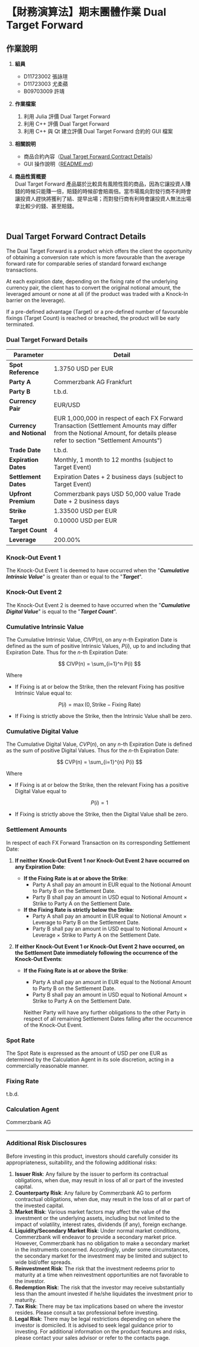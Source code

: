 # 【財務演算法】期末團體作業 Dual Target Forward

## 作業說明

1. **組員**
   - D11723002 張詠瑄
   - D11723003 尤柔蘋
   - B09703009 許靖

2. **作業檔案**
   1. 利用 Julia 評價 Dual Target Forward
   2. 利用 C++ 評價 Dual Target Forward
   3. 利用 C++ 與 Qt 建立評價 Dual Target Forward 合約的 GUI 檔案

3. **相關說明**
   - 商品合約內容（[Dual Target Forward Contract Details](https://github.com/appleyou1995/Dual-Target-Forward/blob/main/README.md#dual-target-forward-contract-details)）
   - GUI 操作說明（[README.md](https://github.com/appleyou1995/Dual-Target-Forward/blob/main/Qt/README.md)）

4. **商品性質概要**  <br>
Dual Target Forward 產品屬於比較具有風險性質的商品，因為它讓投資人賺錢的時候只能賺一倍，賠錢的時候卻會賠兩倍。當市場風向對發行商不利時會讓投資人趕快將獲利了結、提早出場；而對發行商有利時會讓投資人無法出場拿比較少的錢、甚至賠錢。

<br>

## Dual Target Forward Contract Details

The Dual Target Forward is a product which offers the client the opportunity of obtaining a conversion rate which is more favourable than the average forward rate for comparable series of standard forward exchange transactions. 

At each expiration date, depending on the fixing rate of the underlying currency pair, the client has to convert the original notional amount, the leveraged amount or none at all (if the product was traded with a Knock-In barrier on the leverage). 

If a pre-defined advantage (Target) or a pre-defined number of favourable fixings (Target Count) is reached or breached, the product will be early terminated.


### Dual Target Forward Details

| **Parameter**             | **Detail**                                                                                       |
|---------------------------|--------------------------------------------------------------------------------------------------|
| **Spot Reference**        | 1.3750 USD per EUR                                                                               |
| **Party A**               | Commerzbank AG Frankfurt                                                                         |
| **Party B**               | t.b.d.                                                                                           |
| **Currency Pair**         | EUR/USD                                                                                          |
| **Currency and Notional** | EUR 1,000,000 in respect of each FX Forward Transaction (Settlement Amounts may differ from the Notional Amount, for details please refer to section "Settlement Amounts") |
| **Trade Date**            | t.b.d.                                                                                           |
| **Expiration Dates**      | Monthly, 1 month to 12 months (subject to Target Event)                                          |
| **Settlement Dates**      | Expiration Dates + 2 business days (subject to Target Event)                                     |
| **Upfront Premium**       | Commerzbank pays USD 50,000 value Trade Date + 2 business days                                   |
| **Strike**                | 1.33500 USD per EUR                                                                              |
| **Target**                | 0.10000 USD per EUR                                                                              |
| **Target Count**          | 4                                                                                                |
| **Leverage**              | 200.00%                                                                                          |


### Knock-Out Event 1

The Knock-Out Event 1 is deemed to have occurred when the "**_Cumulative Intrinsic Value_**" is greater than or equal to the "**_Target_**".


### Knock-Out Event 2

The Knock-Out Event 2 is deemed to have occurred when the "**_Cumulative Digital Value_**" is equal to the "**_Target Count_**".


### Cumulative Intrinsic Value

The Cumulative Intrinsic Value, $CIVP(n)$, on any $n$-th Expiration Date is defined as the sum of positive Intrinsic Values, $P(i)$, up to and including that Expiration Date. Thus for the $n$-th Expiration Date:

$$
CIVP(n) = \sum_{i=1}^n P(i)
$$


Where

- If Fixing is at or below the Strike, then the relevant Fixing has positive Intrinsic Value equal to:

$$
P(i) = \max(0, \text{Strike} - \text{Fixing Rate})
$$

- If Fixing is strictly above the Strike, then the Intrinsic Value shall be zero.

### Cumulative Digital Value

The Cumulative Digital Value, $CVP(n)$, on any $n$-th Expiration Date is defined as the sum of positive Digital Values. Thus for the $n$-th Expiration Date:

$$
CVP(n) = \sum_{i=1}^{n} P(i)
$$

Where

- If Fixing is at or below the Strike, then the relevant Fixing has a positive Digital Value equal to

$$ P(i)=1 $$

- If Fixing is strictly above the Strike, then the Digital Value shall be zero.

### Settlement Amounts

In respect of each FX Forward Transaction on its corresponding Settlement Date:

1. **If neither Knock-Out Event 1 nor Knock-Out Event 2 have occurred on any Expiration Date**:
   - **If the Fixing Rate is at or above the Strike**:
     - Party A shall pay an amount in EUR equal to the Notional Amount to Party B on the Settlement Date.
     - Party B shall pay an amount in USD equal to Notional Amount × Strike to Party A on the Settlement Date.
   - **If the Fixing Rate is strictly below the Strike**:
     - Party A shall pay an amount in EUR equal to Notional Amount × Leverage to Party B on the Settlement Date.
     - Party B shall pay an amount in USD equal to Notional Amount × Leverage × Strike to Party A on the Settlement Date.

2. **If either Knock-Out Event 1 or Knock-Out Event 2 have occurred, on the Settlement Date immediately following the occurrence of the Knock-Out Events**:
   - **If the Fixing Rate is at or above the Strike**:
     - Party A shall pay an amount in EUR equal to the Notional Amount to Party B on the Settlement Date.
     - Party B shall pay an amount in USD equal to Notional Amount × Strike to Party A on the Settlement Date.
     
     Neither Party will have any further obligations to the other Party in respect of all remaining Settlement Dates falling after the occurrence of the Knock-Out Event.

### Spot Rate

The Spot Rate is expressed as the amount of USD per one EUR as determined by the Calculation Agent in its sole discretion, acting in a commercially reasonable manner.

### Fixing Rate

t.b.d.

### Calculation Agent

Commerzbank AG

---

### Additional Risk Disclosures

Before investing in this product, investors should carefully consider its appropriateness, suitability, and the following additional risks:
1. **Issuer Risk**: Any failure by the issuer to perform its contractual obligations, when due, may result in loss of all or part of the invested capital.
2. **Counterparty Risk**: Any failure by Commerzbank AG to perform contractual obligations, when due, may result in the loss of all or part of the invested capital.
3. **Market Risk**: Various market factors may affect the value of the investment or the underlying assets, including but not limited to the impact of volatility, interest rates, dividends (if any), foreign exchange.
4. **Liquidity/Secondary Market Risk**: Under normal market conditions, Commerzbank will endeavor to provide a secondary market price. However, Commerzbank has no obligation to make a secondary market in the instruments concerned. Accordingly, under some circumstances, the secondary market for the investment may be limited and subject to wide bid/offer spreads.
5. **Reinvestment Risk**: The risk that the investment redeems prior to maturity at a time when reinvestment opportunities are not favorable to the investor.
6. **Redemption Risk**: The risk that the investor may receive substantially less than the amount invested if he/she liquidates the investment prior to maturity.
7. **Tax Risk**: There may be tax implications based on where the investor resides. Please consult a tax professional before investing.
8. **Legal Risk**: There may be legal restrictions depending on where the investor is domiciled. It is advised to seek legal guidance prior to investing. For additional information on the product features and risks, please contact your sales advisor or refer to the contacts page.
